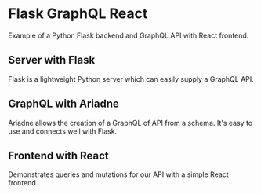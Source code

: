 # Flask GraphQL React

Example of a Python Flask backend and GraphQL API with React frontend.

## Server with Flask

Flask is a lightweight Python server which can easily supply a GraphQL API.

## GraphQL with Ariadne

Ariadne allows the creation of a GraphQL of API from a schema. It's easy to use and connects well with Flask.

## Frontend with React

Demonstrates queries and mutations for our API with a simple React frontend.
